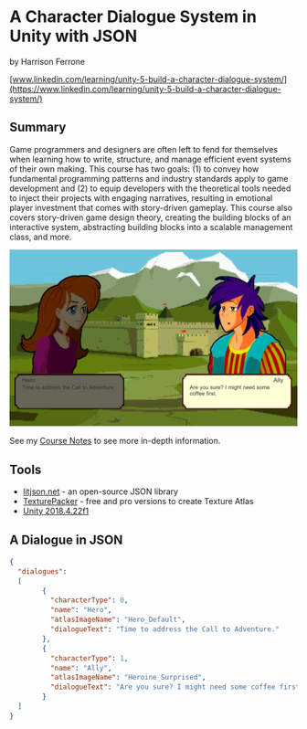 # A Character Dialogue System in Unity with JSON

by Harrison Ferrone

[www.linkedin.com/learning/unity-5-build-a-character-dialogue-system/](https://www.linkedin.com/learning/unity-5-build-a-character-dialogue-system/)

## Summary

Game programmers and designers are often left to fend for themselves when learning how to write, structure, and manage efficient event systems of their own making. This course has two goals: (1) to convey how fundamental programming patterns and industry standards apply to game development and (2) to equip developers with the theoretical tools needed to inject their projects with engaging narratives, resulting in emotional player investment that comes with story-driven gameplay. This course also covers story-driven game design theory, creating the building blocks of an interactive system, abstracting building blocks into a scalable management class, and more.

![Dialogue](Dialogue.PNG)

See my [Course Notes](BuildACharacterDialogueSystem.md) to see more in-depth information.

## Tools

* [litjson.net](https://litjson.net/) - an open-source JSON library
* [TexturePacker](https://www.codeandweb.com/texturepacker) - free and pro versions to create Texture Atlas
* [Unity 2018.4.22f1](https://unity3d.com/)

## A Dialogue in JSON

```JSON
{
  "dialogues":
  [
        {
          "characterType": 0,
          "name": "Hero",
          "atlasImageName": "Hero_Default",
          "dialogueText": "Time to address the Call to Adventure."
        },
        {
          "characterType": 1,
          "name": "Ally",
          "atlasImageName": "Heroine_Surprised",
          "dialogueText": "Are you sure? I might need some coffee first."
        }
  ]
}
```
